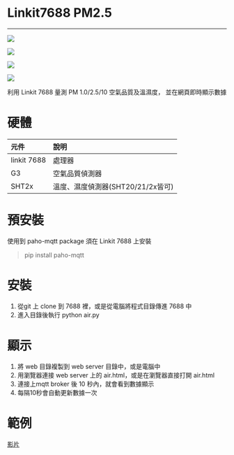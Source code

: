 # Linkit7688 PM2.5

----


![](https://lh3.googleusercontent.com/W8moOmOgPdf4IYcG71xhJcJXTJWt3Ho-DNKvi7hUS1tX-YnJxfX6GHCuHH6aY8OLWRoEkLMYMmUVKbpU4RkFjXoThc9F4XKeSy0zwDEXal0BYmfpE0uSRXtus8QpGJT5YpLdqSBnNn1WiKXyQ_GrZS7XWtPokGT8FxvtXspp30iqtCYsIGKzOz0mutaRzatGtApG1w8wFjli6om_eWaKEWJJ0s1zxNtEDoq3YecTgOVJKyGLizVOGgMpYQfuwfivPOYCWZZNFkvMJz2WY0qDDRHuzGHNAgSwiQL7VYe6LzWeC6fj0_hUWZ8oP8CTsv1Jl1OVp2CHGil2tL--QvG1J3AdJxnAYI0vbcZ9Ajte4sc-38trHmVD_7SQKWnwzXydAFdGPVDBKibSknB7zik5zoDB6ZE2TUUtP4dlKezi7LFOo0r2X_w5uGNDc3bus0YuXI7cdC1m0o_v9Hw8ORxpux1WYkgO8UwZWtNU5U51-9NgVwYGtAS7rCL5Fusfu2lxrW14rO4ofh-zBMvRazVCkEmAiwyNeA8-5m16DHM5PTKW_i4Lxie-jyT6xoHZN5Mg6Enc3w=w500-h574-no)

![](https://lh3.googleusercontent.com/LOOBC16O-ITp9MaSSiv2kbQrhms6C3XOvGiszcK9jwy5hkfJ_Xb0uhLwD1-uqriQ4gaoNYhi-vmAA1ADkWEXwoVMp7o7MjlmuSzgDdLjDu4V0B1nDjsxYaRCS8xfcFBRxl1l-RKwZ8otYamnh2AdhsY7mGIKtrS_HFgmj-0kBM_WYE4Uidww_hgomvWpDSDyhngK25DinZsxIL8WqpGju6nAc3ScE59emf2JsIwKpk19ofXdL2iAijzDJXHmjUicc-qNKrZfOUORNDHGXonkgijKFZRgO_Oo1RmgV55IfL2qqsFXw3cKV9Gdoc3tLKJHAbsM5NlFbWFZGiQW1icGLzYJSqpSLd7EFS0nJMSddW7tYBZfMoVh9PHnHIyXFFucQqhsVIxEdoxl60ARq6JSQ9TEn5lMghJBD8JbIwsJcY_qqq5R0Y0uAjUFsQe3A-MSYRX-qaH_9cSU0eMDCtvSRcQAInw9Eq5ZXl_HcfoD9B4cVqy8QqC1oJYNh7t__8ZMLo6bs5s7mV0qBgxHRRslARheS2Bd-kea_s7s_zMl0JJGEWuy4qKblw99SX2GXPkpTiK2Iw=w500-h979-no)

![](https://lh3.googleusercontent.com/HnNlrnT_q0WgVriPOaVF_FSGmX9n4Vn8MqyWHRN8u_I0NQ56AFC9oNpp51avF_67y5ejM0gzUTtbxkjraAAQI27e9kZoOl0-qxU7dreg0byOOFuOy12YIceYXCmNAptQ6YxNdRZ5OyrUgBqgjh3sBc2YxV_aHxGRiZ7EDLxPi8swzp1Rr8VGTlnkFsp23a6MKgev_LPXTKcEyXJ8O26O2AZ-9k3xQ5Cg-s58l3PORDSdfhDus6DZHx8YC9rQ7dU1wn74OjzrOv2lC-GsfZVUoeorOVUGybJSW_LwmCQB3BcAvGVORO8TyocU8INIYMG4KOxVoOvSS0EuimaIajXTPqvN7kYQnEwCfUjddw6pcFgqTXSJ0tMHJ7rEn32M1gXlfPLMj_R-kLnnMhA1VUbjc1irfbf2apZrYsgn5pBWepML9SwH30RJ9Y_EDE_B73bFU7Xdas6HjThPnjRciy2zFctamF8LcKXXGo4pa_UEsTrl_28FKygISp0T8p5Q4YsiDRDbu4DtsIwGpFv6rpneeExWRfE8XQkO7Qlnutp6ukiS4ljFJiF2C7AnX0ayPWh-TgyN9g=w500-h979-no)

![](https://lh3.googleusercontent.com/lAQ53GfmhRmEFUiuq1Yr_lVjy4nCBYgsjCKWK_s0vvJzZcRcffDaumarli1wnyOAyjyrN58D3_CbKtToPl4GVxEsi7hYaQh1RzYstjTBrzsXNCgtvR0O_VNPaPlvQkxs-KwvcgGbBZmewURTho12ElZpD4BBrm_p0rBt1szv08mwjmi4kRsPkjpPQyRXO4kaI9LBGg71ZmfKi6thaaCiLT2bAMNGjWl4B1uiLzweO0fs567VVDJMEfop4OrEFGl_Je8EicOx698e3ZUJpNRDeNxTS1GGeoJWD2NQAj28Y2CoXmgYXcWlEDk3dUURjVtrzqjvHvT15pbz8ITK2A005iwN_uL9lw4vfq9K2To1nEdcOWlSrKIq7H0iTm6WrvA5IUD6Y99LfYsTnDNPOHX7scoQZ3JyxHVgog8Dn_SuQIShIJKWY9ZMyGqqjNTna7Nr1Rp7IHs0uVl_exGjUqIebojEbmyPdh8j0DWnwZIRDFjCAMv-XTdORO8VG2vIkkPhO2Of7YSRTL1bsSBjJQJlnLrNQ8Rx9RrkqINes5kzjG2TGL2zIjYkYpM_M2XU_-QaUYyX0g=w735-h500-no)




利用 Linkit 7688 量測 PM 1.0/2.5/10 空氣品質及溫濕度， 並在網頁即時顯示數據



# 硬體

|元件|說明|
|:---|:---|
|linkit 7688|處理器
|G3| 空氣品質偵測器|
|SHT2x|溫度、濕度偵測器(SHT20/21/2x皆可)|

# 預安裝

使用到 paho-mqtt package
須在 Linkit 7688 上安裝

> pip install paho-mqtt


# 安裝

1. 從git 上 clone 到 7688 裡，或是從電腦將程式目錄傳進 7688 中
2. 進入目錄後執行 python air.py

# 顯示

1. 將 web 目錄複製到 web server 目錄中，或是電腦中  
2. 用瀏覽器連接 web server 上的 air.html，或是在瀏覽器直接打開 air.html
3. 連接上mqtt broker 後 10 秒內，就會看到數據顯示
4. 每隔10秒會自動更新數據一次

# 範例

[影片](https://www.youtube.com/watch?v=wfXE5XBoCEo)  

